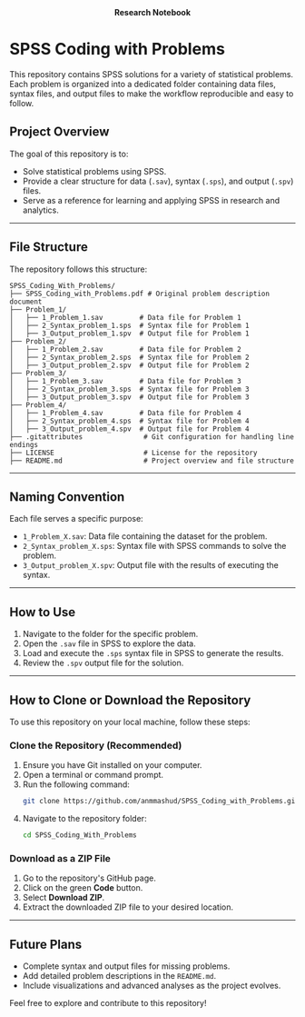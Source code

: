 <div align="center"><b>Research Notebook</b></div>

# SPSS Coding with Problems

This repository contains SPSS solutions for a variety of statistical problems. Each problem is organized into a dedicated folder containing data files, syntax files, and output files to make the workflow reproducible and easy to follow.

## Project Overview
The goal of this repository is to:
- Solve statistical problems using SPSS.
- Provide a clear structure for data (`.sav`), syntax (`.sps`), and output (`.spv`) files.
- Serve as a reference for learning and applying SPSS in research and analytics.

---

## File Structure
The repository follows this structure:

```plaintext
SPSS_Coding_With_Problems/
├── SPSS_Coding_with_Problems.pdf # Original problem description document
├── Problem_1/
│   ├── 1_Problem_1.sav         # Data file for Problem 1
│   ├── 2_Syntax_problem_1.sps  # Syntax file for Problem 1
│   ├── 3_Output_problem_1.spv  # Output file for Problem 1
├── Problem_2/
│   ├── 1_Problem_2.sav         # Data file for Problem 2
│   ├── 2_Syntax_problem_2.sps  # Syntax file for Problem 2
│   ├── 3_Output_problem_2.spv  # Output file for Problem 2
├── Problem_3/
│   ├── 1_Problem_3.sav         # Data file for Problem 3
│   ├── 2_Syntax_problem_3.sps  # Syntax file for Problem 3
│   ├── 3_Output_problem_3.spv  # Output file for Problem 3
├── Problem_4/
│   ├── 1_Problem_4.sav         # Data file for Problem 4
│   ├── 2_Syntax_problem_4.sps  # Syntax file for Problem 4
│   ├── 3_Output_problem_4.spv  # Output file for Problem 4
├── .gitattributes               # Git configuration for handling line endings
├── LICENSE                      # License for the repository
├── README.md                    # Project overview and file structure
```

---

## Naming Convention

Each file serves a specific purpose:
- `1_Problem_X.sav`: Data file containing the dataset for the problem.
- `2_Syntax_problem_X.sps`: Syntax file with SPSS commands to solve the problem.
- `3_Output_problem_X.spv`: Output file with the results of executing the syntax.

---

## How to Use
1. Navigate to the folder for the specific problem.
2. Open the `.sav` file in SPSS to explore the data.
3. Load and execute the `.sps` syntax file in SPSS to generate the results.
4. Review the `.spv` output file for the solution.

---

## How to Clone or Download the Repository

To use this repository on your local machine, follow these steps:

### Clone the Repository (Recommended)
1. Ensure you have Git installed on your computer.
2. Open a terminal or command prompt.
3. Run the following command:
   ```bash
   git clone https://github.com/anmmashud/SPSS_Coding_with_Problems.git
   ```
4. Navigate to the repository folder:
   ```bash
   cd SPSS_Coding_With_Problems
   ```

### Download as a ZIP File
1. Go to the repository's GitHub page.
2. Click on the green **Code** button.
3. Select **Download ZIP**.
4. Extract the downloaded ZIP file to your desired location.

---

## Future Plans
- Complete syntax and output files for missing problems.
- Add detailed problem descriptions in the `README.md`.
- Include visualizations and advanced analyses as the project evolves.

Feel free to explore and contribute to this repository!
